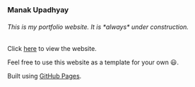 ### Manak Upadhyay

###### This is my portfolio website. It is \*always\* under construction.

Click [here](https://manakupadhyay.github.io) to view the website.

Feel free to use this website as a template for your own :smiley:.

Built using [GitHub Pages](https://pages.github.com/).

